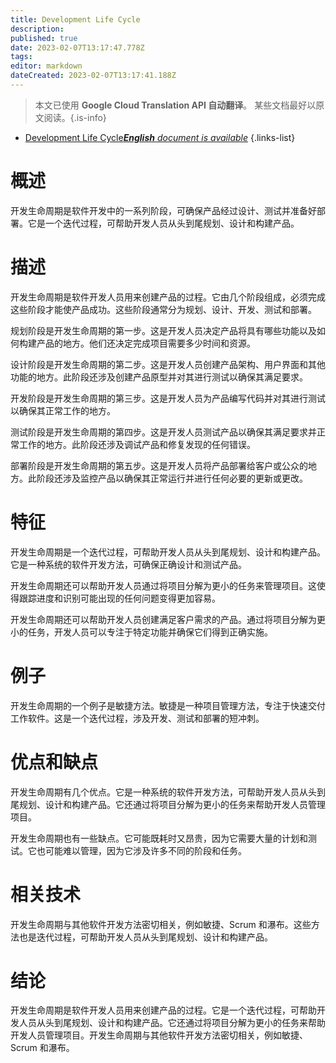 ```yaml
---
title: Development Life Cycle
description: 
published: true
date: 2023-02-07T13:17:47.778Z
tags: 
editor: markdown
dateCreated: 2023-02-07T13:17:41.188Z
---
```


> 本文已使用 **Google Cloud Translation API 自动翻译**。
某些文档最好以原文阅读。{.is-info}



- [Development Life Cycle***English** document is available*](/en/Knowledge-base/Dictionary/development-life-cycle)
{.links-list}


# 概述
开发生命周期是软件开发中的一系列阶段，可确保产品经过设计、测试并准备好部署。它是一个迭代过程，可帮助开发人员从头到尾规划、设计和构建产品。

# 描述
开发生命周期是软件开发人员用来创建产品的过程。它由几个阶段组成，必须完成这些阶段才能使产品成功。这些阶段通常分为规划、设计、开发、测试和部署。

规划阶段是开发生命周期的第一步。这是开发人员决定产品将具有哪些功能以及如何构建产品的地方。他们还决定完成项目需要多少时间和资源。

设计阶段是开发生命周期的第二步。这是开发人员创建产品架构、用户界面和其他功能的地方。此阶段还涉及创建产品原型并对其进行测试以确保其满足要求。

开发阶段是开发生命周期的第三步。这是开发人员为产品编写代码并对其进行测试以确保其正常工作的地方。

测试阶段是开发生命周期的第四步。这是开发人员测试产品以确保其满足要求并正常工作的地方。此阶段还涉及调试产品和修复发现的任何错误。

部署阶段是开发生命周期的第五步。这是开发人员将产品部署给客户或公众的地方。此阶段还涉及监控产品以确保其正常运行并进行任何必要的更新或更改。

# 特征
开发生命周期是一个迭代过程，可帮助开发人员从头到尾规划、设计和构建产品。它是一种系统的软件开发方法，可确保正确设计和测试产品。

开发生命周期还可以帮助开发人员通过将项目分解为更小的任务来管理项目。这使得跟踪进度和识别可能出现的任何问题变得更加容易。

开发生命周期还可以帮助开发人员创建满足客户需求的产品。通过将项目分解为更小的任务，开发人员可以专注于特定功能并确保它们得到正确实施。

# 例子
开发生命周期的一个例子是敏捷方法。敏捷是一种项目管理方法，专注于快速交付工作软件。这是一个迭代过程，涉及开发、测试和部署的短冲刺。

# 优点和缺点
开发生命周期有几个优点。它是一种系统的软件开发方法，可帮助开发人员从头到尾规划、设计和构建产品。它还通过将项目分解为更小的任务来帮助开发人员管理项目。

开发生命周期也有一些缺点。它可能既耗时又昂贵，因为它需要大量的计划和测试。它也可能难以管理，因为它涉及许多不同的阶段和任务。

# 相关技术
开发生命周期与其他软件开发方法密切相关，例如敏捷、Scrum 和瀑布。这些方法也是迭代过程，可帮助开发人员从头到尾规划、设计和构建产品。

# 结论
开发生命周期是软件开发人员用来创建产品的过程。它是一个迭代过程，可帮助开发人员从头到尾规划、设计和构建产品。它还通过将项目分解为更小的任务来帮助开发人员管理项目。开发生命周期与其他软件开发方法密切相关，例如敏捷、Scrum 和瀑布。